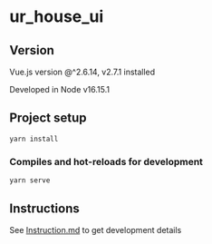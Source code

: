# ur_house_ui


## Version

Vue.js version @^2.6.14,
v2.7.1 installed

Developed in Node v16.15.1

## Project setup

```
yarn install
```

### Compiles and hot-reloads for development

```
yarn serve
```

## Instructions

See [Instruction.md](instruction.md) to get development details
